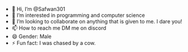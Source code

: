 - 👋 Hi, I’m @Safwan301
- 👀 I’m interested in programming and computer science
- 💞️ I’m looking to collaborate on anything that is given to me. I dare you!
- 📫 How to reach me DM me on discord
- 😄 Gender: Male
- ⚡ Fun fact: I was chased by a cow.

<!---
Safwan301/Safwan301 is a ✨ special ✨ repository because its `README.md` (this file) appears on your GitHub profile.
You can click the Preview link to take a look at your changes.
--->
